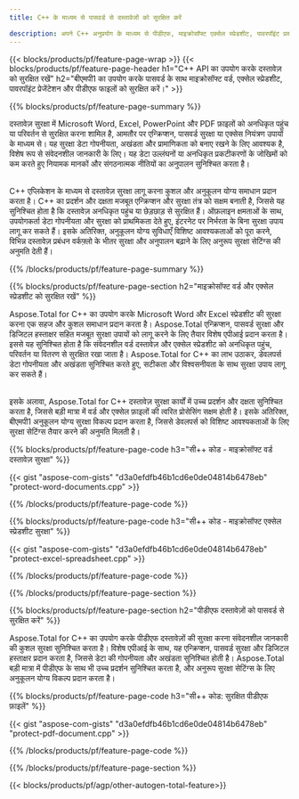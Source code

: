 ```yaml
---
title: C++ के माध्यम से पासवर्ड से दस्तावेजों को सुरक्षित करें 

description: अपने C++ अनुप्रयोग के माध्यम से पीडीएफ, माइक्रोसॉफ्ट एक्सेल स्प्रेडशीट, पावरपॉइंट प्रस्तुतियाँ और वर्ड दस्तावेज़ों को पासवर्ड से लॉक करें। पासवर्ड सुरक्षा आसानी से लागू करें.
---
```


{{< blocks/products/pf/feature-page-wrap >}}
{{< blocks/products/pf/feature-page-header h1="C++ API का उपयोग करके दस्तावेज़ को सुरक्षित रखें" h2="बीएमपी1 का उपयोग करके पासवर्ड के साथ माइक्रोसॉफ्ट वर्ड, एक्सेल स्प्रेडशीट, पावरपॉइंट प्रेजेंटेशन और पीडीएफ फाइलों को सुरक्षित करें।" >}}

{{% blocks/products/pf/feature-page-summary %}}

दस्तावेज़ सुरक्षा में Microsoft Word, Excel, PowerPoint और PDF फ़ाइलों को अनधिकृत पहुंच या परिवर्तन से सुरक्षित करना शामिल है, आमतौर पर एन्क्रिप्शन, पासवर्ड सुरक्षा या एक्सेस नियंत्रण उपायों के माध्यम से। यह सुरक्षा डेटा गोपनीयता, अखंडता और प्रामाणिकता को बनाए रखने के लिए आवश्यक है, विशेष रूप से संवेदनशील जानकारी के लिए। यह डेटा उल्लंघनों या अनधिकृत प्रकटीकरणों के जोखिमों को कम करते हुए नियामक मानकों और संगठनात्मक नीतियों का अनुपालन सुनिश्चित करता है। <br /><br />

C++ एप्लिकेशन के माध्यम से दस्तावेज़ सुरक्षा लागू करना कुशल और अनुकूलन योग्य समाधान प्रदान करता है। C++ का प्रदर्शन और दक्षता मजबूत एन्क्रिप्शन और सुरक्षा तंत्र को सक्षम बनाती है, जिससे यह सुनिश्चित होता है कि दस्तावेज़ अनधिकृत पहुंच या छेड़छाड़ से सुरक्षित हैं। ऑफ़लाइन क्षमताओं के साथ, उपयोगकर्ता डेटा गोपनीयता और सुरक्षा को प्राथमिकता देते हुए, इंटरनेट पर निर्भरता के बिना सुरक्षा उपाय लागू कर सकते हैं। इसके अतिरिक्त, अनुकूलन योग्य सुविधाएँ विशिष्ट आवश्यकताओं को पूरा करने, विभिन्न दस्तावेज़ प्रबंधन वर्कफ़्लो के भीतर सुरक्षा और अनुपालन बढ़ाने के लिए अनुरूप सुरक्षा सेटिंग्स की अनुमति देती हैं।

{{% /blocks/products/pf/feature-page-summary  %}}

{{% blocks/products/pf/feature-page-section  h2="माइक्रोसॉफ्ट वर्ड और एक्सेल स्प्रेडशीट को सुरक्षित रखें" %}}

Aspose.Total for C++ का उपयोग करके Microsoft Word और Excel स्प्रेडशीट की सुरक्षा करना एक सहज और कुशल समाधान प्रदान करता है। Aspose.Total एन्क्रिप्शन, पासवर्ड सुरक्षा और डिजिटल हस्ताक्षर सहित मजबूत सुरक्षा उपायों को लागू करने के लिए तैयार विशेष एपीआई प्रदान करता है। इससे यह सुनिश्चित होता है कि संवेदनशील वर्ड दस्तावेज़ और एक्सेल स्प्रेडशीट को अनधिकृत पहुंच, परिवर्तन या वितरण से सुरक्षित रखा जाता है। Aspose.Total for C++ का लाभ उठाकर, डेवलपर्स डेटा गोपनीयता और अखंडता सुनिश्चित करते हुए, सटीकता और विश्वसनीयता के साथ सुरक्षा उपाय लागू कर सकते हैं।<br /><br />

इसके अलावा, Aspose.Total for C++ दस्तावेज़ सुरक्षा कार्यों में उच्च प्रदर्शन और दक्षता सुनिश्चित करता है, जिससे बड़ी मात्रा में वर्ड और एक्सेल फ़ाइलों की त्वरित प्रोसेसिंग सक्षम होती है। इसके अतिरिक्त, बीएमपी1 अनुकूलन योग्य सुरक्षा विकल्प प्रदान करता है, जिससे डेवलपर्स को विशिष्ट आवश्यकताओं के लिए सुरक्षा सेटिंग्स तैयार करने की अनुमति मिलती है।

{{% blocks/products/pf/feature-page-code h3="सी++ कोड - माइक्रोसॉफ्ट वर्ड दस्तावेज़ सुरक्षा" %}}

{{< gist "aspose-com-gists" "d3a0efdfb46b1cd6e0de04814b6478eb" "protect-word-documents.cpp" >}}

{{% /blocks/products/pf/feature-page-code  %}}

{{% blocks/products/pf/feature-page-code h3="सी++ कोड - माइक्रोसॉफ्ट एक्सेल स्प्रेडशीट सुरक्षा" %}}

{{< gist "aspose-com-gists" "d3a0efdfb46b1cd6e0de04814b6478eb" "protect-excel-spreadsheet.cpp" >}}

{{% /blocks/products/pf/feature-page-code  %}}

{{% /blocks/products/pf/feature-page-section %}}

{{% blocks/products/pf/feature-page-section  h2="पीडीएफ दस्तावेज़ों को पासवर्ड से सुरक्षित करें" %}}

Aspose.Total for C++ का उपयोग करके पीडीएफ दस्तावेज़ों की सुरक्षा करना संवेदनशील जानकारी की कुशल सुरक्षा सुनिश्चित करता है। विशेष एपीआई के साथ, यह एन्क्रिप्शन, पासवर्ड सुरक्षा और डिजिटल हस्ताक्षर प्रदान करता है, जिससे डेटा की गोपनीयता और अखंडता सुनिश्चित होती है। Aspose.Total बड़ी मात्रा में पीडीएफ के साथ भी उच्च प्रदर्शन सुनिश्चित करता है, और अनुरूप सुरक्षा सेटिंग्स के लिए अनुकूलन योग्य विकल्प प्रदान करता है। 

{{% blocks/products/pf/feature-page-code h3="सी++ कोड: सुरक्षित पीडीएफ फ़ाइलें" %}}

{{< gist "aspose-com-gists" "d3a0efdfb46b1cd6e0de04814b6478eb" "protect-pdf-document.cpp" >}}

{{% /blocks/products/pf/feature-page-code  %}}

{{% /blocks/products/pf/feature-page-section %}}

{{< blocks/products/pf/agp/other-autogen-total-feature>}}
